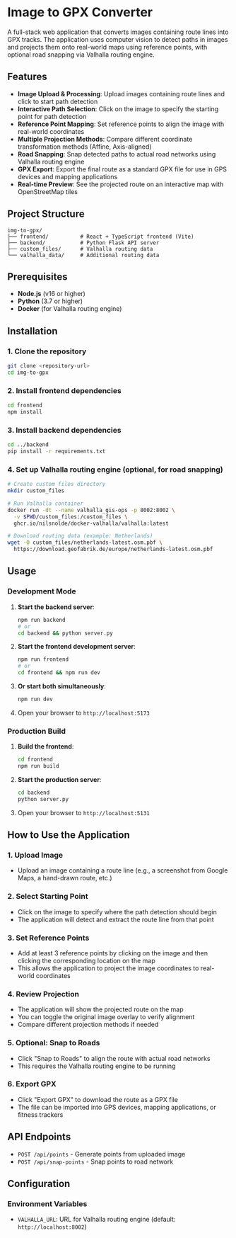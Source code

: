 # Image to GPX Converter

A full-stack web application that converts images containing route lines into GPX tracks. The application uses computer vision to detect paths in images and projects them onto real-world maps using reference points, with optional road snapping via Valhalla routing engine.

## Features

- **Image Upload & Processing**: Upload images containing route lines and click to start path detection
- **Interactive Path Selection**: Click on the image to specify the starting point for path detection
- **Reference Point Mapping**: Set reference points to align the image with real-world coordinates
- **Multiple Projection Methods**: Compare different coordinate transformation methods (Affine, Axis-aligned)
- **Road Snapping**: Snap detected paths to actual road networks using Valhalla routing engine
- **GPX Export**: Export the final route as a standard GPX file for use in GPS devices and mapping applications
- **Real-time Preview**: See the projected route on an interactive map with OpenStreetMap tiles

## Project Structure

```
img-to-gpx/
├── frontend/          # React + TypeScript frontend (Vite)
├── backend/           # Python Flask API server
├── custom_files/      # Valhalla routing data
└── valhalla_data/     # Additional routing data
```

## Prerequisites

- **Node.js** (v16 or higher)
- **Python** (3.7 or higher)
- **Docker** (for Valhalla routing engine)

## Installation

### 1. Clone the repository

```bash
git clone <repository-url>
cd img-to-gpx
```

### 2. Install frontend dependencies

```bash
cd frontend
npm install
```

### 3. Install backend dependencies

```bash
cd ../backend
pip install -r requirements.txt
```

### 4. Set up Valhalla routing engine (optional, for road snapping)

```bash
# Create custom files directory
mkdir custom_files

# Run Valhalla container
docker run -dt --name valhalla_gis-ops -p 8002:8002 \
  -v $PWD/custom_files:/custom_files \
  ghcr.io/nilsnolde/docker-valhalla/valhalla:latest

# Download routing data (example: Netherlands)
wget -O custom_files/netherlands-latest.osm.pbf \
  https://download.geofabrik.de/europe/netherlands-latest.osm.pbf
```

## Usage

### Development Mode

1. **Start the backend server**:

   ```bash
   npm run backend
   # or
   cd backend && python server.py
   ```

2. **Start the frontend development server**:

   ```bash
   npm run frontend
   # or
   cd frontend && npm run dev
   ```

3. **Or start both simultaneously**:

   ```bash
   npm run dev
   ```

4. Open your browser to `http://localhost:5173`

### Production Build

1. **Build the frontend**:

   ```bash
   cd frontend
   npm run build
   ```

2. **Start the production server**:

   ```bash
   cd backend
   python server.py
   ```

3. Open your browser to `http://localhost:5131`

## How to Use the Application

### 1. Upload Image

- Upload an image containing a route line (e.g., a screenshot from Google Maps, a hand-drawn route, etc.)

### 2. Select Starting Point

- Click on the image to specify where the path detection should begin
- The application will detect and extract the route line from that point

### 3. Set Reference Points

- Add at least 3 reference points by clicking on the image and then clicking the corresponding location on the map
- This allows the application to project the image coordinates to real-world coordinates

### 4. Review Projection

- The application will show the projected route on the map
- You can toggle the original image overlay to verify alignment
- Compare different projection methods if needed

### 5. Optional: Snap to Roads

- Click "Snap to Roads" to align the route with actual road networks
- This requires the Valhalla routing engine to be running

### 6. Export GPX

- Click "Export GPX" to download the route as a GPX file
- The file can be imported into GPS devices, mapping applications, or fitness trackers

## API Endpoints

- `POST /api/points` - Generate points from uploaded image
- `POST /api/snap-points` - Snap points to road network

## Configuration

### Environment Variables

- `VALHALLA_URL`: URL for Valhalla routing engine (default: `http://localhost:8002`)
